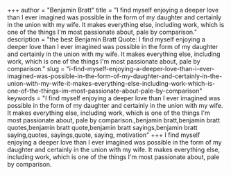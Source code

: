 +++
author = "Benjamin Bratt"
title = "I find myself enjoying a deeper love than I ever imagined was possible in the form of my daughter and certainly in the union with my wife. It makes everything else, including work, which is one of the things I'm most passionate about, pale by comparison."
description = "the best Benjamin Bratt Quote: I find myself enjoying a deeper love than I ever imagined was possible in the form of my daughter and certainly in the union with my wife. It makes everything else, including work, which is one of the things I'm most passionate about, pale by comparison."
slug = "i-find-myself-enjoying-a-deeper-love-than-i-ever-imagined-was-possible-in-the-form-of-my-daughter-and-certainly-in-the-union-with-my-wife-it-makes-everything-else-including-work-which-is-one-of-the-things-im-most-passionate-about-pale-by-comparison"
keywords = "I find myself enjoying a deeper love than I ever imagined was possible in the form of my daughter and certainly in the union with my wife. It makes everything else, including work, which is one of the things I'm most passionate about, pale by comparison.,benjamin bratt,benjamin bratt quotes,benjamin bratt quote,benjamin bratt sayings,benjamin bratt saying,quotes, sayings,quote, saying, motivation"
+++
I find myself enjoying a deeper love than I ever imagined was possible in the form of my daughter and certainly in the union with my wife. It makes everything else, including work, which is one of the things I'm most passionate about, pale by comparison.
